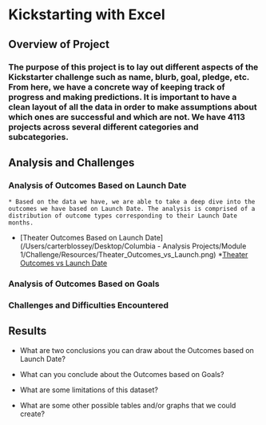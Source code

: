 # Kickstarting with Excel

## Overview of Project

### The purpose of this project is to lay out different aspects of the Kickstarter challenge such as name, blurb, goal, pledge, etc. From here, we have a concrete way of keeping track of progress and making predictions. It is important to have a clean layout of all the data in order to make assumptions about which ones are successful and which are not. We have 4113 projects across several different categories and subcategories.

## Analysis and Challenges

### Analysis of Outcomes Based on Launch Date
    * Based on the data we have, we are able to take a deep dive into the outcomes we have based on Launch Date. The analysis is comprised of a distribution of outcome types corresponding to their Launch Date months. 
   * [Theater Outcomes Based on Launch Date](/Users/carterblossey/Desktop/Columbia - Analysis Projects/Module 1/Challenge/Resources/Theater_Outcomes_vs_Launch.png)
    *[Theater Outcomes vs Launch Date](https://github.com/Ctblossey/Kickstarter-analysis/blob/main/Resources/Theater_Outcomes_vs_Launch.png)

### Analysis of Outcomes Based on Goals

### Challenges and Difficulties Encountered

## Results

- What are two conclusions you can draw about the Outcomes based on Launch Date?

- What can you conclude about the Outcomes based on Goals?

- What are some limitations of this dataset?

- What are some other possible tables and/or graphs that we could create?
